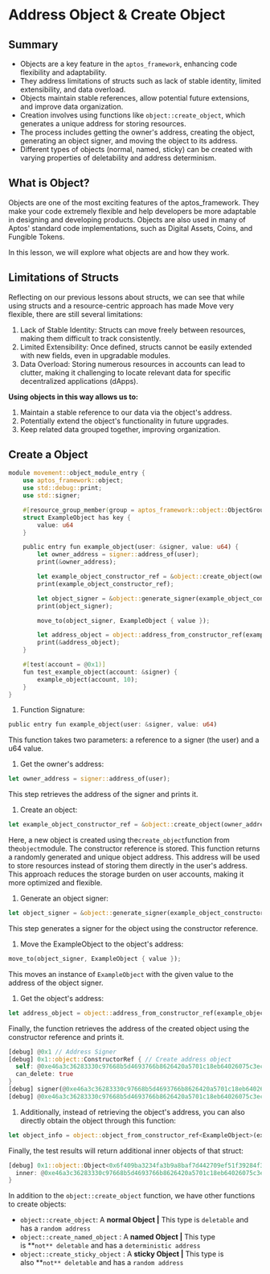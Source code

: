 # Address Object & Create Object

## Summary

- Objects are a key feature in the `aptos_framework`, enhancing code flexibility and adaptability.
- They address limitations of structs such as lack of stable identity, limited extensibility, and data overload.
- Objects maintain stable references, allow potential future extensions, and improve data organization.
- Creation involves using functions like `object::create_object`, which generates a unique address for storing resources.
- The process includes getting the owner's address, creating the object, generating an object signer, and moving the object to its address.
- Different types of objects (normal, named, sticky) can be created with varying properties of deletability and address determinism.

## What is Object?

Objects are one of the most exciting features of the aptos_framework. They make your code extremely flexible and help developers be more adaptable in designing and developing products. Objects are also used in many of Aptos' standard code implementations, such as Digital Assets, Coins, and Fungible Tokens.

In this lesson, we will explore what objects are and how they work.

## Limitations of Structs

Reflecting on our previous lessons about structs, we can see that while using structs and a resource-centric approach has made Move very flexible, there are still several limitations:

1. Lack of Stable Identity: Structs can move freely between resources, making them difficult to track consistently.
2. Limited Extensibility: Once defined, structs cannot be easily extended with new fields, even in upgradable modules.
3. Data Overload: Storing numerous resources in accounts can lead to clutter, making it challenging to locate relevant data for specific decentralized applications (dApps).

**Using objects in this way allows us to:**

1. Maintain a stable reference to our data via the object's address.
2. Potentially extend the object's functionality in future upgrades.
3. Keep related data grouped together, improving organization.

## Create a Object

```rust
module movement::object_module_entry {
    use aptos_framework::object;
    use std::debug::print;
    use std::signer;

    #[resource_group_member(group = aptos_framework::object::ObjectGroup)]
    struct ExampleObject has key {
        value: u64
    }

    public entry fun example_object(user: &signer, value: u64) {
        let owner_address = signer::address_of(user);
        print(&owner_address);

        let example_object_constructor_ref = &object::create_object(owner_address);
        print(example_object_constructor_ref);

        let object_signer = &object::generate_signer(example_object_constructor_ref);
        print(object_signer);

        move_to(object_signer, ExampleObject { value });

        let address_object = object::address_from_constructor_ref(example_object_constructor_ref);
        print(&address_object);
    }

    #[test(account = @0x1)]
    fun test_example_object(account: &signer) {
        example_object(account, 10);
    }
}
```


1. Function Signature:

```rust
public entry fun example_object(user: &signer, value: u64)
```

This function takes two parameters: a reference to a signer (the user) and a u64 value.

1. Get the owner's address:

```rust
let owner_address = signer::address_of(user);
```

This step retrieves the address of the signer and prints it.

1. Create an object:

```rust
let example_object_constructor_ref = &object::create_object(owner_address);
```

Here, a new object is created using the`create_object`function from the`object`module. The constructor reference is stored. This function returns a randomly generated and unique object address. This address will be used to store resources instead of storing them directly in the user's address. This approach reduces the storage burden on user accounts, making it more optimized and flexible.

1. Generate an object signer:

```rust
let object_signer = &object::generate_signer(example_object_constructor_ref);
```

This step generates a signer for the object using the constructor reference.

1. Move the ExampleObject to the object's address:

```rust
move_to(object_signer, ExampleObject { value });
```

This moves an instance of `ExampleObject` with the given value to the address of the object signer.

1. Get the object's address:

```rust
let address_object = object::address_from_constructor_ref(example_object_constructor_ref);
```

Finally, the function retrieves the address of the created object using the constructor reference and prints it.

```rust
[debug] @0x1 // Address Signer
[debug] 0x1::object::ConstructorRef { // Create address object
  self: @0xe46a3c36283330c97668b5d4693766b8626420a5701c18eb64026075c3ec8a0a,
  can_delete: true
}
[debug] signer(@0xe46a3c36283330c97668b5d4693766b8626420a5701c18eb64026075c3ec8a0a) // signer
[debug] @0xe46a3c36283330c97668b5d4693766b8626420a5701c18eb64026075c3ec8a0a
```

1. Additionally, instead of retrieving the object's address, you can also directly obtain the object through this function:

```rust
let object_info = object::object_from_constructor_ref<ExampleObject>(example_object_constructor_ref);
```

Finally, the test results will return additional inner objects of that struct:

```rust
[debug] 0x1::object::Object<0x6f409ba3234fa3b9a8baf7d442709ef51f39284f35dd7c06360fa0b55a0cd690::object_module_entry::ExampleObject> {
  inner: @0xe46a3c36283330c97668b5d4693766b8626420a5701c18eb64026075c3ec8a0a
}
```

In addition to the `object::create_object` function, we have other functions to create objects:

- `object::create_object`: A **normal Object |** This type is `deletable` and has a `random address`
- `object::create_named_object` : A **named Object |** This type is **`not** deletable` and has a `deterministic address`
- `object::create_sticky_object` : A **sticky Object |** This type is also **`not** deletable` and has a `random address`